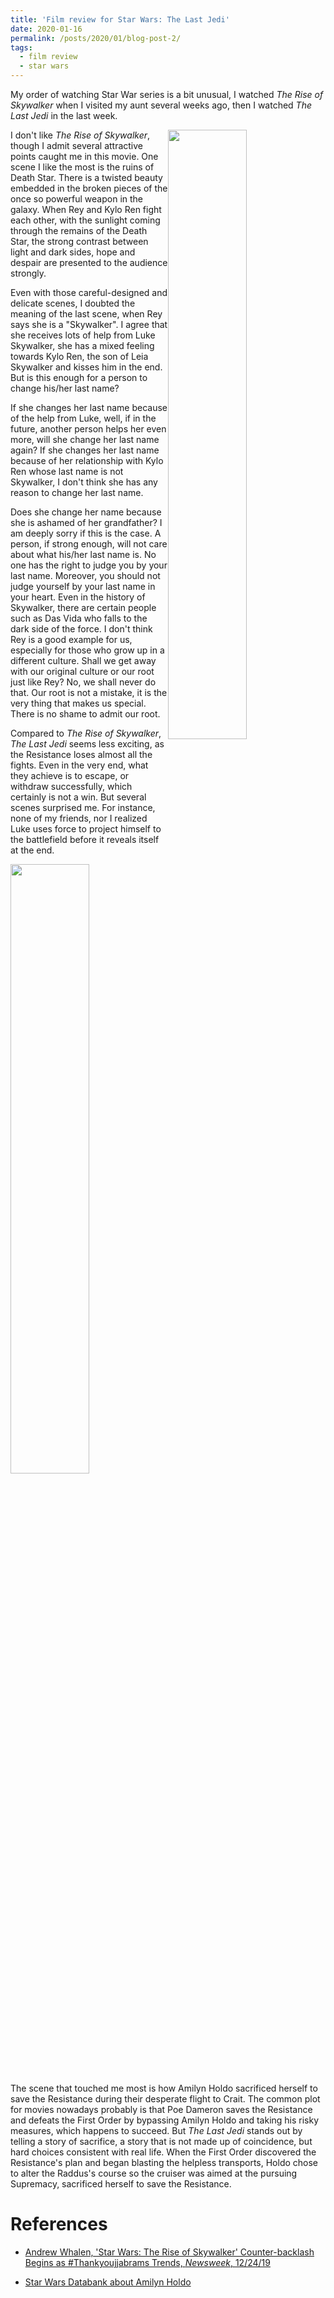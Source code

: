 ```yaml
---
title: 'Film review for Star Wars: The Last Jedi'
date: 2020-01-16
permalink: /posts/2020/01/blog-post-2/
tags:
  - film review
  - star wars
---
```


My order of watching Star War series is a bit unusual, I watched *The Rise of Skywalker* when I visited my aunt several weeks ago, then I watched *The Last Jedi* in the last week.




<img style="float: right;" src='https://d.newsweek.com/en/full/1555911/rey-rise-skywalker-star-wars.webp?w=737&f=dbf255bf70d17f87b9f034df26ab6a8c' width="50%">

I don't like *The Rise of Skywalker*, though I admit several attractive points caught me in this movie. One scene I like the most is the ruins of Death Star. There is a twisted beauty embedded in the broken pieces of the once so powerful weapon in the galaxy. When Rey and Kylo Ren fight each other, with the sunlight coming through the remains of the Death Star, the strong contrast between light and dark sides, hope and despair are presented to the audience strongly. 

Even with those careful-designed and delicate scenes, I doubted the meaning of the last scene, when Rey says she is a "Skywalker". I agree that she receives lots of help from Luke Skywalker, she has a mixed feeling towards Kylo Ren, the son of Leia Skywalker and kisses him in the end. But is this enough for a person to change his/her last name? 

If she changes her last name because of the help from Luke, well, if in the future, another person helps her even more, will she change her last name again? If she changes her last name because of her relationship with Kylo Ren whose last name is not Skywalker, I don't think she has any reason to change her last name. 

Does she change her name because she is ashamed of her grandfather? I am deeply sorry if this is the case. A person, if strong enough, will not care about what his/her last name is. No one has the right to judge you by your last name. Moreover, you should not judge yourself by your last name in your heart. Even in the history of Skywalker, there are certain people such as Das Vida who falls to the dark side of the force. I don't think Rey is a good example for us, especially for those who grow up in a different culture. Shall we get away with our original culture or our root just like Rey? No, we shall never do that. Our root is not a mistake, it is the very thing that makes us special. There is no shame to admit our root.

Compared to *The Rise of Skywalker*, *The Last Jedi* seems less exciting, as the Resistance loses almost all the fights. Even in the very end, what they achieve is to escape, or withdraw successfully, which certainly is not a win. But several scenes surprised me. For instance, none of my friends, nor I realized Luke uses force to project himself to the battlefield before it reveals itself at the end.

<img style="float: right;" src='https://lumiere-a.akamaihd.net/v1/images/ep8-ff-006326_61bcaa03.jpeg?region=0%2C0%2C1280%2C720' width="50%">

The scene that touched me most is how Amilyn Holdo sacrificed herself to save the Resistance during their desperate flight to Crait. The common plot for movies nowadays probably is that Poe Dameron saves the Resistance and defeats the First Order by bypassing Amilyn Holdo and taking his risky measures, which happens to succeed. But *The Last Jedi* stands out by telling a story of sacrifice, a story that is not made up of coincidence, but hard choices consistent with real life. When the First Order discovered the Resistance's plan and began blasting the helpless transports, Holdo chose to alter the Raddus's course so the cruiser was aimed at the pursuing Supremacy, sacrificed herself to save the Resistance.


References
======
* [Andrew Whalen, 'Star Wars: The Rise of Skywalker' Counter-backlash Begins as #Thankyoujjabrams Trends, *Newsweek*, 12/24/19](https://www.newsweek.com/star-wars-rise-skywalker-backlash-thankyoujjabrams-trending-reactions-reviews-1479061)

* [Star Wars Databank about Amilyn Holdo](https://www.starwars.com/databank/amilyn-holdo)

